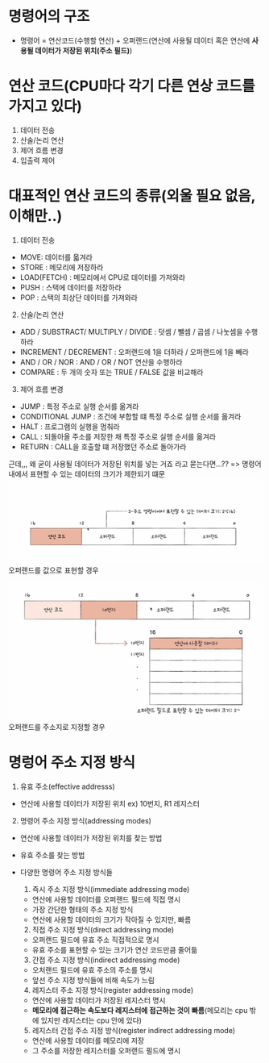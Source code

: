 # 명령어의 구조

- 명령어 = 연산코드(수행할 연산) + 오퍼랜드(연산에 사용될 데이터 혹은 연산에 <strong>사용될 데이터가 저장된 위치(주소 필드)</strong>)

# 연산 코드(CPU마다 각기 다른 연상 코드를 가지고 있다)
1. 데이터 전송
2. 산술/논리 연산
3. 제어 흐름 변경
4. 입출력 제어

# 대표적인 연산 코드의 종류(외울 필요 없음, 이해만..)

1. 데이터 전송
- MOVE: 데이터를 옯겨라
- STORE : 메모리에 저장하라
- LOAD(FETCH) : 메모리에서 CPU로 데이터를 가져와라
- PUSH : 스택에 데이터를 저장하라
- POP : 스택의 최상단 데이터를 가져와라

2. 산술/논리 연산
- ADD / SUBSTRACT/ MULTIPLY / DIVIDE : 덧셈 / 뺄셈 / 곱셈 / 나눗셈을 수행하라
- INCREMENT / DECREMENT : 오퍼랜드에 1을 더하라 / 오퍼랜드에 1을 빼라
- AND / OR / NOR : AND / OR / NOT 연산을 수행하라
- COMPARE : 두 개의 숫자 또는 TRUE / FALSE 값을 비교해라

3. 제어 흐름 변경
- JUMP : 특정 주소로 실행 순서를 옮겨라
- CONDITIONAL JUMP : 조건에 부합할 떄 특정 주소로 실행 순서를 옮겨라
- HALT : 프로그램의 실행을 멈춰라
- CALL : 되돌아올 주소를 저장한 채 특정 주소로 실행 순서를 옮겨라
- RETURN : CALL을 호출할 떄 저장했던 주소로 돌아가라


근데,,, 왜 굳이 사용될 데이터가 저장된 위치를 넣는 거죠 라고 묻는다면...??
=> 명령어 내에서 표현할 수 있는 데이터의 크기가 제한되기 떄문
![alt text](../java/image/image-21.png) 
오퍼랜드를 값으로 표현할 경우

![alt text](../java/image/image-22.png)
오퍼랜드를 주소지로 지정할 경우

# 명렁어 주소 지정 방식

1. 유효 주소(effective addresss)
- 연산에 사용할 데이터가 저장된 위치 ex) 10번지, R1 레지스터

2. 명령어 주소 지정 방식(addressing modes)
- 연산에 사용할 데이터가 저장된 위치를 찾는 방법
- 유효 주소를 찾는 방법
- 다양한 명령어 주소 지정 방식들

    1) 즉시 주소 지정 방식(immediate addressing mode)
    - 연산에 사용할 데이터를 오퍼랜드 필드에 직접 명시
    - 가장 간단한 형태의 주소 지정 방식
    - 연산에 사용할 데이터의 크기가 작아질 수 있지만, 빠름
    
    2) 직접 주소 지정 방식(direct addressing mode)
    - 오퍼랜드 필드에 유효 주소 직접적으로 명시
    - 유효 주소를 표현할 수 있는 크기가 연산 코드만큼 줄어듦

    3) 간접 주소 지정 방식(indirect addressing mode)
    - 오처랜드 필드에 유효 주소의 주소를 명시
    - 앞선 주소 지정 방식들에 비해 속도가 느림

    4) 레지스터 주소 지정 방식(register addressing mode)
    - 연산에 사용할 데이터가 저장된 레지스터 명시
    - <strong>메모리에 접근하는 속도보다 레지스터에 접근하는 것이 빠름</strong>(메모리는 cpu 밖에 있지만 레지스터는 cpu 안에 있다)

    5) 레지스터 간접 주소 지정 방식(register indirect addressing mode) 
    - 연산에 사용할 데이터를 메모리에 저장
    - 그 주소를 저장한 레지스터를 오퍼랜드 필드에 명시
    